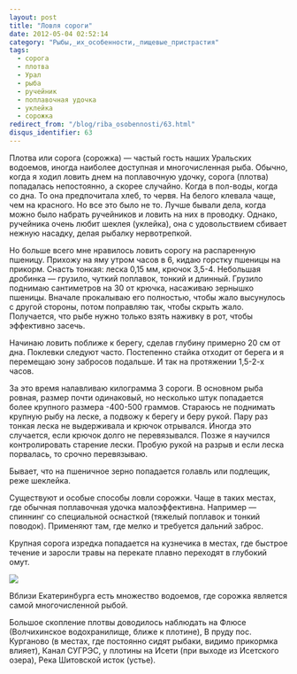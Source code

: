 ```yaml
---
layout: post
title: "Ловля сороги"
date: 2012-05-04 02:52:14
category: "Рыбы,_их_особенности,_пищевые_пристрастия"
tags:
  - сорога
  - плотва
  - Урал
  - рыба
  - ручейник
  - поплавочная удочка
  - уклейка
  - сорожка
redirect_from: "/blog/riba_osobennosti/63.html"
disqus_identifier: 63
---
```

Плотва или сорога (сорожка) — частый гость наших Уральских водоемов,
иногда наиболее доступная и многочисленная рыба. Обычно, когда я ходил
ловить днем на поплавочную удочку, сорога (плотва) попадалась
непостоянно, а скорее случайно. Когда в пол-воды, когда со дна. То она
предпочитала хлеб, то червя. На белого клевала чаще, чем на красного. Но
все это было не то. Лучше бывали дела, когда можно было набрать
ручейников и ловить на них в проводку. Однако, ручейника очень любит
шеклея (уклейка), она с удовольствием сбивает нежную насадку, делая
рыбалку нервотрепкой.

Но больше всего мне нравилось ловить сорогу на распаренную пшеницу.
Прихожу на яму утром часов в 6, кидаю горстку пшеницы на прикорм. Снасть
тонкая: леска 0,15 мм, крючок 3,5-4. Небольшая дробинка — грузило,
чуткий поплавок, тонкий и длинный. Грузило поднимаю сантиметров на 30 от
крючка, насаживаю зернышко пшеницы. Вначале прокалываю его полностью,
чтобы жало высунулось с другой стороны, потом поправляю так, чтобы
скрыть жало. Получается, что рыбе нужно только взять наживку в рот,
чтобы эффективно засечь.

Начинаю ловить поближе к берегу, сделав глубину примерно 20 см от дна.
Поклевки следуют часто. Постепенно стайка отходит от берега и я
перемещаю зону забросов подальше. И так на протяжении 1,5-2-х часов.

За это время налавливаю килограмма 3 сороги. В основном рыба ровная,
размер почти одинаковый, но несколько штук попадается более крупного
размера -400-500 граммов. Стараюсь не поднимать крупную рыбу на леске, а
подвожу к берегу и беру рукой. Пару раз тонкая леска не выдерживала и
крючок отрывался. Иногда это случается, если крючок долго не
перевязывался. Позже я научился контролировать старение лески. Пробую
рукой на разрыв и если леска порвалась, то срочно перевязываю.

Бывает, что на пшеничное зерно попадается голавль или подлещик, реже
шеклейка.

Существуют и особые способы ловли сорожки. Чаще в таких местах, где
обычная поплавочная удочка малоэффективна. Например — спиннинг со
специальной оснасткой (тяжелый поплавок и тонкий поводок). Применяют
там, где мелко и требуется дальний заброс.

Крупная сорога изредка попадается на кузнечика в местах, где быстрое
течение и заросли травы на перекате плавно переходят в глубокий омут.

![](http://fishingguru.ru/uploads/images/00/00/01/2012/10/28/23737d.jpg)

Вблизи Екатеринбурга есть множество водоемов, где сорожка является самой
многочисленной рыбой.

Большое скопление плотвы доводилось наблюдать на Флюсе (Волчихинское
водохранилище, ближе к плотине), В пруду пос. Курганово (в местах, где
постоянно сидят рыбаки, видимо прикормка влияет), Канал СУГРЭС, у
плотины на Исети (при выходе из Исетского озера), Река Шитовской исток
(устье).

